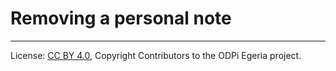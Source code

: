 <!-- SPDX-License-Identifier: CC-BY-4.0 -->
<!-- Copyright Contributors to the ODPi Egeria project. -->

# Removing a personal note




----
License: [CC BY 4.0](https://creativecommons.org/licenses/by/4.0/),
Copyright Contributors to the ODPi Egeria project.